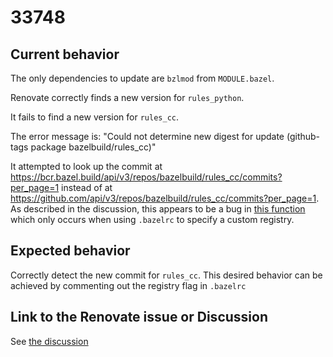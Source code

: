 # 33748

## Current behavior

The only dependencies to update are `bzlmod` from `MODULE.bazel`.

Renovate correctly finds a new version for `rules_python`.

It fails to find a new version for `rules_cc`.

The error message is: "Could not determine new digest for update (github-tags package bazelbuild/rules_cc)"

It attempted to look up the commit at https://bcr.bazel.build/api/v3/repos/bazelbuild/rules_cc/commits?per_page=1 instead of at https://github.com/api/v3/repos/bazelbuild/rules_cc/commits?per_page=1. As described in the discussion, this appears to be a bug in [this function](https://github.com/renovatebot/renovate/blob/91f92c514d71a1a49cba52ea6d9a0a81f9d757e4/lib/modules/datasource/github-tags/index.ts#L38) which only occurs when using `.bazelrc` to specify a custom registry.

## Expected behavior

Correctly detect the new commit for `rules_cc`. This desired behavior can be achieved
by commenting out the registry flag in `.bazelrc`

## Link to the Renovate issue or Discussion

See [the discussion](https://github.com/renovatebot/renovate/discussions/33748)
